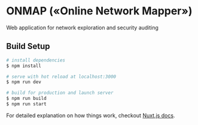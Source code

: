 # ONMAP («Online Network Mapper»)

Web application for network exploration and security auditing

## Build Setup

```bash
# install dependencies
$ npm install

# serve with hot reload at localhost:3000
$ npm run dev

# build for production and launch server
$ npm run build
$ npm run start

```

For detailed explanation on how things work, checkout [Nuxt.js docs](https://nuxtjs.org).
